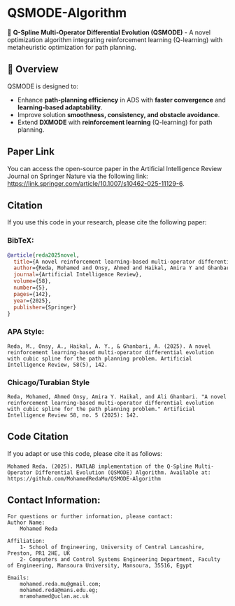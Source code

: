 # QSMODE-Algorithm
🧠 **Q-Spline Multi-Operator Differential Evolution (QSMODE)** - A novel optimization algorithm integrating reinforcement learning (Q-learning) with metaheuristic optimization for path planning.

## 📌 Overview
QSMODE is designed to:
- Enhance **path-planning efficiency** in ADS with **faster convergence** and **learning-based adaptability**.
- Improve solution **smoothness, consistency, and obstacle avoidance**.
- Extend **DXMODE** with **reinforcement learning** (Q-learning) for path planning.

## Paper Link

You can access the open-source paper in the Artificial Intelligence Review Journal on Springer Nature via the following link: https://link.springer.com/article/10.1007/s10462-025-11129-6.



## Citation

If you use this code in your research, please cite the following paper:

### BibTeX:
```bibtex
@article{reda2025novel,
  title={A novel reinforcement learning-based multi-operator differential evolution with cubic spline for the path planning problem},
  author={Reda, Mohamed and Onsy, Ahmed and Haikal, Amira Y and Ghanbari, Ali},
  journal={Artificial Intelligence Review},
  volume={58},
  number={5},
  pages={142},
  year={2025},
  publisher={Springer}
}
```

 ### APA Style:
 ``` APA Style
Reda, M., Onsy, A., Haikal, A. Y., & Ghanbari, A. (2025). A novel reinforcement learning-based multi-operator differential evolution with cubic spline for the path planning problem. Artificial Intelligence Review, 58(5), 142.
```

 ### Chicago/Turabian Style
 ``` Chicago/Turabian Style
Reda, Mohamed, Ahmed Onsy, Amira Y. Haikal, and Ali Ghanbari. "A novel reinforcement learning-based multi-operator differential evolution with cubic spline for the path planning problem." Artificial Intelligence Review 58, no. 5 (2025): 142.
```

   
## Code Citation
If you adapt or use this code, please cite it as follows:
```
Mohamed Reda. (2025). MATLAB implementation of the Q-Spline Multi-Operator Differential Evolution (QSMODE) Algorithm. Available at: https://github.com/MohamedRedaMu/QSMODE-Algorithm
```



## Contact Information:

    For questions or further information, please contact:
    Author Name:
        Mohamed Reda

    Affiliation:
        1- School of Engineering, University of Central Lancashire, Preston, PR1 2HE, UK
        2- Computers and Control Systems Engineering Department, Faculty of Engineering, Mansoura University, Mansoura, 35516, Egypt

    Emails:
        mohamed.reda.mu@gmail.com;
        mohamed.reda@mans.edu.eg;
        mramohamed@uclan.ac.uk
